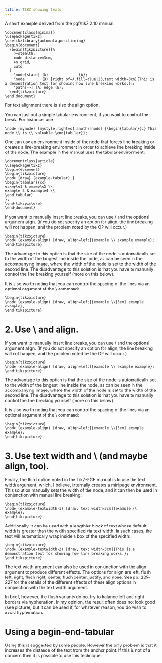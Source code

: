 ```yaml
---
titile: TIKZ showing texts
---
```


A short example derived from the pgf/tikZ 2.10 manual.

    \documentclass{minimal}
    \usepackage{tikz}
    \usetikzlibrary{automata,positioning}
    \begin{document}
      \begin{tikzpicture}[%
        >=stealth,
        node distance=3cm,
        on grid,
        auto
      ]
        \node[state] (A)              {A};
        \node        (B) [right of=A,fill=blue!25,text width=3cm]{This is a demonstration text for showing how line breaking works.};;
        \path[->] (A) edge (B);
      \end{tikzpicture}
    \end{document}

For text alignment there is also the align option.

You can just put a simple tabular environment, if you want to control
the break. For instance, use

    \node (mynode) [mystyle,right=of anothernode] {\begin{tabular}{c} This node \\ is \\ valuable \end{tabular}};

One can use an environment inside of the node that forces line breaking or creates a line-breaking environment in order to achieve line breaking inside of the node. The example in the manual uses the tabular environment:

    \documentclass{article}
    \usepackage{tikz}
    \begin{document}
    \begin{tikzpicture}
    \node [draw] (example-tabular) {
    \begin{tabular}{cc}
    eaxmple1 & example2 \\
    example 3 & example4 \\
    \end{tabular}
    };
    \end{tikzpicture}
    \end{document}

If you want to manually insert line breaks, you can use \\ and the
optional argument align. (If you do not specify an option for align,
the line breaking will not happen, and the problem noted by the OP
will occur.)

    \begin{tikzpicture}
    \node (example-align) [draw, align=left]{example \\ example example};
    \end{tikzpicture}

The advantage to this option is that the size of the node is
automatically set to the width of the longest line inside the node, as
can be seen in the accompanying image, where the width of the node is
set to the width of the second line. The disadvantage to this solution
is that you have to manually control the line breaking yourself (more
on this below).

It is also worth noting that you can control the spacing of the lines
via an optional argument of the \\ command:

    \begin{tikzpicture}
    \node (example-align) [draw, align=left]{example \\[5em] example example};
    \end{tikzpicture}

# 2. Use \\ and align.

If you want to manually insert line breaks, you can use \\ and the
optional argument align. (If you do not specify an option for align,
the line breaking will not happen, and the problem noted by the OP
will occur.)

    \begin{tikzpicture}
    \node (example-align) [draw, align=left]{example \\ example example};
    \end{tikzpicture}

The advantage to this option is that the size of the node is
automatically set to the width of the longest line inside the node, as
can be seen in the accompanying image, where the width of the node is
set to the width of the second line. The disadvantage to this solution
is that you have to manually control the line breaking yourself (more
on this below).

It is also worth noting that you can control the spacing of the lines
via an optional argument of the \\ command:

    \begin{tikzpicture}
    \node (example-align) [draw, align=left]{example \\[5em] example example};
    \end{tikzpicture}

# 3. Use text width and \\ (and maybe align, too).

Finally, the third option noted in the TikZ-PGF manual is to use the
text width argument, which, I believe, internally creates a minipage
environment. This solution manually sets the width of the node, and it
can then be used in conjunction with manual line breaking:

    \begin{tikzpicture}
    \node (example-textwidth-1) [draw, text width=3cm]{example \\ example};
    \end{tikzpicture}

Additionally, it can be used with a lengthier block of text whose
default width is greater than the width specified via text width. In
such cases, the text will automatically wrap inside a box of the
specified width:

    \begin{tikzpicture}
    \node (example-textwidth-2) [draw, text width=3cm]{This is a demonstration text for showing how line breaking works.};
    \end{tikzpicture}

The text width argument can also be used in conjunction with the align
argument to produce different effects. The options for align are left,
flush left, right, flush right, center, flush center, justify, and
none. See pp. 225-227 for the details of the different effects of
these align options in conjunction with the text width argument.

In brief, however, the flush variants do not try to balance left and
right borders via hyphenation. In my opinion, the result often does
not look good (see picture), but it can be used if, for whatever
reason, you do wish to avoid hyphenation.

# Using a begin-end-tabular

Using this is suggested by some people. However the only problem is that
it increases the distance of the text from the anchor point.
If this is not of a concern then it is possible to use this technique.






